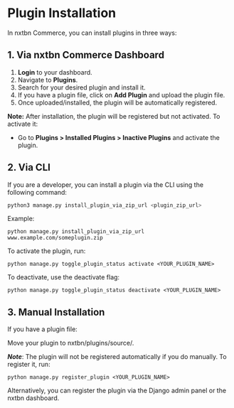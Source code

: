 # Plugin Installation

In nxtbn Commerce, you can install plugins in three ways:

## 1. Via nxtbn Commerce Dashboard
1. **Login** to your dashboard.
2. Navigate to **Plugins**.
3. Search for your desired plugin and install it.
4. If you have a plugin file, click on **Add Plugin** and upload the plugin file.
5. Once uploaded/installed, the plugin will be automatically registered.

**Note:** After installation, the plugin will be registered but not activated. To activate it:
- Go to **Plugins > Installed Plugins > Inactive Plugins** and activate the plugin.

## 2. Via CLI
If you are a developer, you can install a plugin via the CLI using the following command:

```bash
python3 manage.py install_plugin_via_zip_url <plugin_zip_url>

```

Example:

```
python manage.py install_plugin_via_zip_url www.example.com/someplugin.zip
```

To activate the plugin, run:

```
python manage.py toggle_plugin_status activate <YOUR_PLUGIN_NAME>

```

To deactivate, use the deactivate flag:

```
python manage.py toggle_plugin_status deactivate <YOUR_PLUGIN_NAME>

```

## 3. Manual Installation

If you have a plugin file:

Move your plugin to nxtbn/plugins/source/.

***Note***: The plugin will not be registered automatically if you do manually. To register it, run:
```
python manage.py register_plugin <YOUR_PLUGIN_NAME>
```

Alternatively, you can register the plugin via the Django admin panel or the nxtbn dashboard.

